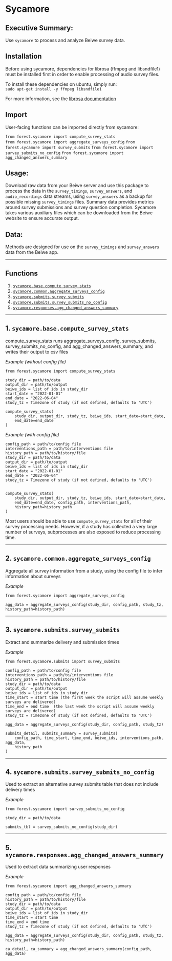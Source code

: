 # Sycamore

## Executive Summary: 

Use `sycamore` to process and analyze Beiwe survey data.

## Installation

Before using sycamore, dependencies for librosa (ffmpeg and libsndfile1) must be installed first in order to enable processing of audio survey files.  

To install these dependencies on ubuntu, simply run:  
`sudo apt-get install -y ffmpeg libsndfile1`  

For more information, see the [librosa documentation](https://librosa.org/doc/latest/install.html)

## Import

User-facing functions can be imported directly from sycamore:

`from forest.sycamore import compute_survey_stats`  
`from forest.sycamore import aggregate_surveys_config` 
`from forest.sycamore import survey_submits` 
`from forest.sycamore import survey_submits_no_config` 
`from forest.sycamore import agg_changed_answers_summary` 

## Usage:   
Download raw data from your Beiwe server and use this package to process the data in the `survey_timings`, `survey_answers`, and `audio_recordings` data streams, using `survey_answers` as a backup for possible missing `survey_timings` files. Summary data provides metrics around survey submissions and survey question completion. Sycamore takes various auxiliary files which can be downloaded from the Beiwe website to ensure accurate output.  

## Data:   
Methods are designed for use on the `survey_timings` and `survey_answers` data from the Beiwe app.

___
## Functions  
1.  [`sycamore.base.compute_survey_stats`](#1-sycamorebasecompute_survey_stats)
2.  [`sycamore.common.aggregate_surveys_config`](#2-sycamorecommonaggregate_surveys_config)
3.  [`sycamore.submits.survey_submits`](#3-sycamoresubmitssurvey_submits)
4.  [`sycamore.submits.survey_submits_no_config`](#4-sycamoresubmitssurvey_submits_no_config)
5.  [`sycamore.responses.agg_changed_answers_summary`](#5-sycamoreresponsesagg_changed_answers_summary)

___
## 1. `sycamore.base.compute_survey_stats` 

compute_survey_stats runs aggregate_surveys_config, survey_submits, survey_submits_no_config, and agg_changed_answers_summary, and writes their output to csv files


*Example (without config file)*    
```
from forest.sycamore import compute_survey_stats

study_dir = path/to/data  
output_dir = path/to/output
beiwe_ids = list of ids in study_dir
start_date = "2022-01-01"
end_date = "2022-06-04"
study_tz = Timezone of study (if not defined, defaults to 'UTC')

compute_survey_stats(
    study_dir, output_dir, study_tz, beiwe_ids, start_date=start_date, 
    end_date=end_date
)
```

*Example (with config file)* 
```
config_path = path/to/config file
interventions_path = path/to/interventions file
history_path = path/to/history/file
study_dir = path/to/data  
output_dir = path/to/output
beiwe_ids = list of ids in study_dir
start_date = "2022-01-01"
end_date = "2022-06-04"
study_tz = Timezone of study (if not defined, defaults to 'UTC')


compute_survey_stats(
    study_dir, output_dir, study_tz, beiwe_ids, start_date=start_date, 
    end_date=end_date, config_path, interventions_path, 
    history_path=history_path
)

```

Most users should be able to use `compute_survey_stats` for all of their survey processing needs. However, if a study has collected a very large number of surveys, subprocesses are also exposed to reduce processing time. 

___
## 2. `sycamore.common.aggregate_surveys_config`

Aggregate all survey information from a study, using the config file to infer information about surveys

*Example*  
```
from forest.sycamore import aggregate_surveys_config

agg_data = aggregate_surveys_config(study_dir, config_path, study_tz, history_path=history_path)
```

___
## 3. `sycamore.submits.survey_submits` 

Extract and summarize delivery and submission times

*Example*  
```
from forest.sycamore.submits import survey_submits

config_path = path/to/config file
interventions_path = path/to/interventions file
history_path = path/to/history/file
study_dir = path/to/data  
output_dir = path/to/output
beiwe_ids = list of ids in study_dir
time_start = start time (the first week the script will assume weekly surveys are delivered)
time_end = end time  (the last week the script will assume weekly surveys are delivered)
study_tz = Timezone of study (if not defined, defaults to 'UTC')

agg_data = aggregate_surveys_config(study_dir, config_path, study_tz)

submits_detail, submits_summary = survey_submits(
    config_path, time_start, time_end, beiwe_ids, interventions_path, agg_data, 
    history_path
)
```
 
___
## 4. `sycamore.submits.survey_submits_no_config`
Used to extract an alternative survey submits table that does not include delivery times

*Example*  
```
from forest.sycamore import survey_submits_no_config

study_dir = path/to/data  

submits_tbl = survey_submits_no_config(study_dir)

```
 
___
## 5. `sycamore.responses.agg_changed_answers_summary`
Used to extract data summarizing user responses
 
*Example*  
```
from forest.sycamore import agg_changed_answers_summary

config_path = path/to/config file
history_path = path/to/history/file
study_dir = path/to/data  
output_dir = path/to/output
beiwe_ids = list of ids in study_dir
time_start = start time
time_end = end time  
study_tz = Timezone of study (if not defined, defaults to 'UTC')

agg_data = aggregate_surveys_config(study_dir, config_path, study_tz, history_path=history_path)

ca_detail, ca_summary = agg_changed_answers_summary(config_path, agg_data)
 
```
